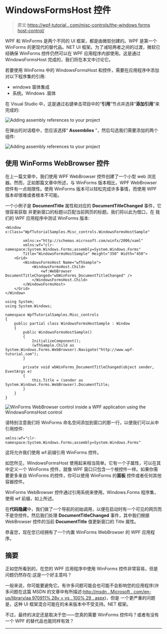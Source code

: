 # WindowsFormsHost 控件

> 原文:[https://wpf-tutorial . com/misc-controls/the-windows forms host-control/](https://wpf-tutorial.com/misc-controls/the-windowsformshost-control/)

WPF 和 WinForms 是两个不同的 UI 框架，都是由微软创建的。WPF 是第一个 WinForms 的更现代的替代品。NET UI 框架。为了减轻两者之间的过渡，微软已经确保 WinForms 控件仍然可以在 WPF 应用程序内部使用。这是通过 WindowsFormsHost 完成的，我们将在本文中讨论它。

若要使用 WinForms 中的 WindowsFormsHost 和控件，需要在应用程序中添加对以下程序集的引用:

*   windows 窗体集成
*   系统。Windows .窗体

在 Visual Studio 中，这是通过右键单击项目中的“**引用**”节点并选择“**添加引用**”来完成的:

![](../Images/d3ae24d63a132f491237c9b2f57d1faf.png "Adding assembly references to your project")

在弹出的对话框中，您应该选择“ **Assemblies** ”，然后勾选我们需要添加的两个组件:

<input type="hidden" name="IL_IN_ARTICLE"> ![](../Images/b1ebf4c7555a73f7406cfd7144a44994.png "Adding assembly references to your project")

## 使用 WinForms WebBrowser 控件

在上一篇文章中，我们使用 WPF WebBrowser 控件创建了一个小型 web 浏览器。然而，正如那篇文章中所述，与 WinForms 版本相比，WPF WebBrowser 控件有一点局限性。使用 WinForms 版本可以轻松完成许多事情，而使用 WPF 版本却很难或者根本不可能。

一个小例子是 **DocumentTitle** 属性和对应的 **DocumentTitleChanged** 事件，它很容易获取 并更新窗口的标题以匹配当前网页的标题。我们将以此为借口，在 我们的 WPF 应用程序中测试 WinForms 版本:

```
<Window x:Class="WpfTutorialSamples.Misc_controls.WindowsFormsHostSample"

        xmlns:x="http://schemas.microsoft.com/winfx/2006/xaml"
        xmlns:wf="clr-namespace:System.Windows.Forms;assembly=System.Windows.Forms"
        Title="WindowsFormsHostSample" Height="350" Width="450">
    <Grid>
        <WindowsFormsHost Name="wfhSample">
            <WindowsFormsHost.Child>
                <wf:WebBrowser DocumentTitleChanged="wbWinForms_DocumentTitleChanged" />
            </WindowsFormsHost.Child>
        </WindowsFormsHost>
    </Grid>
</Window>
```

```
using System;
using System.Windows;

namespace WpfTutorialSamples.Misc_controls
{
	public partial class WindowsFormsHostSample : Window
	{
		public WindowsFormsHostSample()
		{
			InitializeComponent();
			(wfhSample.Child as System.Windows.Forms.WebBrowser).Navigate("http://www.wpf-tutorial.com");
		}

		private void wbWinForms_DocumentTitleChanged(object sender, EventArgs e)
		{
			this.Title = (sender as System.Windows.Forms.WebBrowser).DocumentTitle;
		}
	}
}
```

![](../Images/8b20cf940e0cb562688c6b6c8c3887bd.png "WinForms WebBrowser control inside a WPF application using the WindowsFormsHost control")

请特别注意我们将 WinForms 命名空间添加到窗口的那一行，以便我们可以从中引用控件:

```
xmlns:wf="clr-namespace:System.Windows.Forms;assembly=System.Windows.Forms"
```

这将允许我们使用 wf:前缀引用 WinForms 控件。

如您所见，WindowsFormsHost 使用起来相当简单。它有一个子属性，可以在其中定义一个 WinForms 控件，就像 WPF 窗口只包含一个根控件一样。如果你需要更多来自 WinForms 的控件，你可以使用 WinForms 的**面板** 控件或者任何其他容器控件。

WinForms WebBrowser 控件通过引用系统来使用。Windows.Forms 程序集，使用 wf 前缀，如上所述。

在**代码隐藏**中，我们做了一个导航的初始调用，以便在启动时有一个可见的网页而不是空控件。然后我们处理 **DocumentTitleChanged** 事件，其中我们根据 WebBrowser 控件的当前 **DocumentTitle** 值更新窗口的 Title 属性。

恭喜您，现在您已经拥有了一个内置 WinForms WebBrowser 的 WPF 应用程序。

## 摘要

正如您所看到的，在您的 WPF 应用程序中使用 WinForms 控件非常容易，但是问题仍然存在:这是一个好主意吗？

一般来说，你可能要避免它。有许多问题可能会也可能不会影响您的应用程序(许多问题在这篇 MSDN 的文章中有所描述:[http://msdn . Microsoft . com/en-us/library/aa 970911% 28v = vs . 100% 29 . aspx](http://msdn.microsoft.com/en-us/library/aa970911%28v=VS.100%29.aspx))，但是 一个更严重的问题是，这种 UI 框架混合可能在的未来版本中不受支持。NET 框架。

不过，最终的决定还是取决于您——您真的需要 WinForms 控件吗？或者有没有一个 WPF 的替代品也能同样有效？

* * *